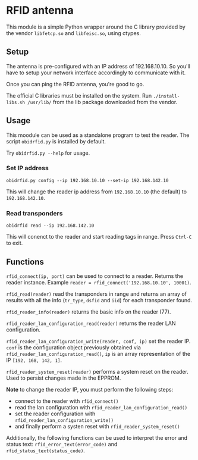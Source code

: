 # RFID antenna

This module is a simple Python wrapper around the C library provided by the
vendor `libfetcp.so` and `libfeisc.so`, using ctypes.

## Setup

The antenna is pre-configured with an IP address of 192.168.10.10. So you'll
have to setup your network interface accordingly to communicate with it.

Once you can ping the RFID antenna, you're good to go.

The official C libraries must be installed on the system. Run `./install-libs.sh /usr/lib/` from the lib package downloaded from the vendor.

## Usage

This moodule can be used as a standalone program to test the reader. The script
`obidrfid.py` is installed by default.

Try `obidrfid.py --help` for usage.

### Set IP address

`obidrfid.py config --ip 192.168.10.10 --set-ip 192.168.142.10`

This will change the reader ip address from `192.168.10.10` (the default) to
`192.168.142.10`.

### Read transponders

`obidrfid read --ip 192.168.142.10`

This will conenct to the reader and start reading tags in range. Press `Ctrl-C`
to exit.

## Functions

`rfid_connect(ip, port)` can be used to connect to a reader. Returns the reader
instance. Example `reader = rfid_connect('192.168.10.10', 10001)`.

`rfid_read(reader)`  read the transponders in range and returns an array of
results with all the info (`tr_type`, `dsfid` and `iid`) for each transponder
found.

`rfid_reader_info(reader)` returns the basic info on the reader (77).

`rfid_reader_lan_configuration_read(reader)` returns the reader LAN
configuration.

`rfid_reader_lan_configuration_write(reader, conf, ip)` set the reader IP.
`conf` is the configuration object previously obtained via
`rfid_reader_lan_configuration_read()`, `ip` is an array representation of the
IP `[192, 168, 142, 1]`.

`rfid_reader_system_reset(reader)` performs a system reset on the reader. Used
to persist changes made in the EPPROM.

**Note** to change the reader IP, you must perform the following steps:  
* connect to the reader with `rfid_connect()`  
* read the lan configuration with `rfid_reader_lan_configuration_read()`  
* set the reader configuration with `rfid_reader_lan_configuration_write()`  
* and finally perform a systen reset with `rfid_reader_system_reset()`

Additionally, the following functions can be used to interpret the error and
status text: `rfid_error_text(error_code)` and `rfid_status_text(status_code)`.
